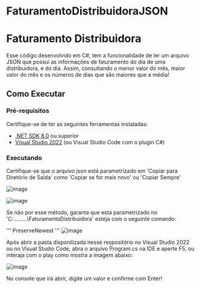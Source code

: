 # FaturamentoDistribuidoraJSON

# Faturamento Distribuidora

Esse código desenvolvido em C#, tem a funcionalidade de ler um arquivo JSON que possui as informações de faturamento do dia de uma distribuidora, e do dia. Assim, consultando o menor valor do mês, maior valor do mês e os números de dias que são maiores que a média!

## Como Executar

### Pré-requisitos

Certifique-se de ter as seguintes ferramentas instaladas:

- [.NET SDK 8.0](https://dotnet.microsoft.com/download/dotnet/8.0) ou superior
- [Visual Studio 2022](https://visualstudio.microsoft.com/downloads/) (ou Visual Studio Code com o plugin C#)

### Executando

Certifique-se que o arquivo json está parametrizado em 'Copiar para Diretório de Saída' como 'Copiar se for mais novo' ou 'Copiar Sempre'

![image](https://github.com/user-attachments/assets/79556709-efb2-4c22-a7a2-c5bf33c11e77)

![image](https://github.com/user-attachments/assets/f5632c3f-fcc6-4842-961e-68f221c038fd)

Se não por esse método, garanta que está parametrizado no 'C:\...\...\...\FaturamentoDistribuidora' esteja com o seguinte comando:

  '''
  <ItemGroup>
    <None Update="Faturamento052024.json">
      <CopyToOutputDirectory>PreserveNewest</CopyToOutputDirectory>
    </None>
  </ItemGroup>
  '''
  ![image](https://github.com/user-attachments/assets/1842c3a1-222b-4a5c-93b3-3fb68476813b)


Após abrir a pasta disponilizada nesse respositório no Visual Studio 2022 ou no Visual Studio Code, abra o arquivo Program.cs na IDE e aperte F5, ou interaja com o play como mostra a imagem abaixo:

![image](https://github.com/user-attachments/assets/1fe8a2c0-6f6a-4252-8de9-905b91eac74f)

No console que irá abrir, digite um valor e confirme com Enter!
